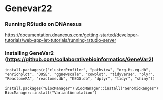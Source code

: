 # Genevar22

### Running RStudio on DNAnexus

https://documentation.dnanexus.com/getting-started/developer-tutorials/web-app-let-tutorials/running-rstudio-server

### Installing GeneVar2 (https://github.com/collaborativebioinformatics/GeneVar2)

`install.packages(c("clusterProfiler", "pathview", "org.Hs.eg.db", "enrichplot", "DOSE", "ggnewscale", "cowplot", "tidyverse", "plyr", "ReactomePA", "reactome.db", "KEGG.db", "dplyr", "tidyr", "shiny"))`

`install.packages("BiocManager")`
`BiocManager::install("GenomicRanges")`
`BiocManager::install("VariantAnnotation")`
